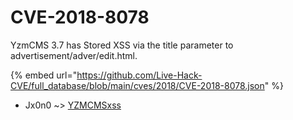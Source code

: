 # CVE-2018-8078

YzmCMS 3.7 has Stored XSS via the title parameter to advertisement/adver/edit.html.

{% embed url="https://github.com/Live-Hack-CVE/full_database/blob/main/cves/2018/CVE-2018-8078.json" %}


* Jx0n0 ~> [YZMCMSxss](https://www.alice-snow.ru/2018/database/cve-2018-8078/yzmcmsxss-jx0n0)